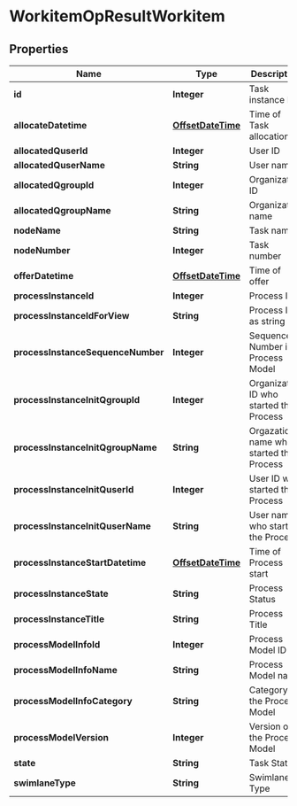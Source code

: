 
# WorkitemOpResultWorkitem

## Properties
Name | Type | Description | Notes
------------ | ------------- | ------------- | -------------
**id** | **Integer** | Task instance ID |  [optional]
**allocateDatetime** | [**OffsetDateTime**](OffsetDateTime.md) | Time of Task allocation |  [optional]
**allocatedQuserId** | **Integer** | User ID |  [optional]
**allocatedQuserName** | **String** | User name |  [optional]
**allocatedQgroupId** | **Integer** | Organization ID |  [optional]
**allocatedQgroupName** | **String** | Organization name |  [optional]
**nodeName** | **String** | Task name |  [optional]
**nodeNumber** | **Integer** | Task number |  [optional]
**offerDatetime** | [**OffsetDateTime**](OffsetDateTime.md) | Time of offer |  [optional]
**processInstanceId** | **Integer** | Process ID |  [optional]
**processInstanceIdForView** | **String** | Process ID as string |  [optional]
**processInstanceSequenceNumber** | **Integer** | Sequence Number in Process Model |  [optional]
**processInstanceInitQgroupId** | **Integer** | Organization ID who started the Process |  [optional]
**processInstanceInitQgroupName** | **String** | Orgazation name who started the Process |  [optional]
**processInstanceInitQuserId** | **Integer** | User ID who started the Process |  [optional]
**processInstanceInitQuserName** | **String** | User name who started the Process |  [optional]
**processInstanceStartDatetime** | [**OffsetDateTime**](OffsetDateTime.md) | Time of Process start |  [optional]
**processInstanceState** | **String** | Process Status |  [optional]
**processInstanceTitle** | **String** | Process Title |  [optional]
**processModelInfoId** | **Integer** | Process Model ID |  [optional]
**processModelInfoName** | **String** | Process Model name |  [optional]
**processModelInfoCategory** | **String** | Category of the Process Model |  [optional]
**processModelVersion** | **Integer** | Version of the Process Model |  [optional]
**state** | **String** | Task Status |  [optional]
**swimlaneType** | **String** | Swimlane Type |  [optional]



